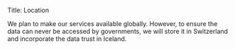 Title: Location

We plan to make our services available globally. However, to ensure the data can never be accessed by governments, we will store it in Switzerland and incorporate the data trust in Iceland. 
